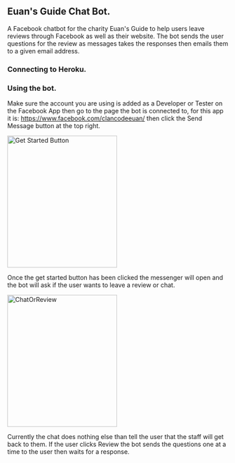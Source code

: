 ## Euan's Guide Chat Bot.
A Facebook chatbot for the charity Euan's Guide to help users leave reviews through Facebook as well as their website. The bot sends the user questions for the review as messages takes the responses then emails them to a given email address.

### Connecting to Heroku.

### Using the bot.
Make sure the account you are using is added as a Developer or Tester on the Facebook App then go to the page the bot is connected to, for this app it is: https://www.facebook.com/clancodeeuan/ then click the Send Message button at the top right. 

<img src="https://github.com/gadgetguy82/euans_guide_chatbot/blob/feature/readme/Images/Screenshot%202019-09-09%20at%2012.47.52%20pm.png?raw=true" width="250" height="300" alt="Get Started Button">

Once the get started button has been clicked the messenger will open and the bot will ask if the user wants to leave a review or chat. 

<img src="https://github.com/gadgetguy82/euans_guide_chatbot/blob/feature/readme/Images/Screenshot%202019-09-09%20at%201.29.20%20pm.png?raw=true" width="250" height="300" alt="ChatOrReview">

Currently the chat does nothing else than tell the user that the staff will get back to them. If the user clicks Review the bot sends the questions one at a time to the user then waits for a response.